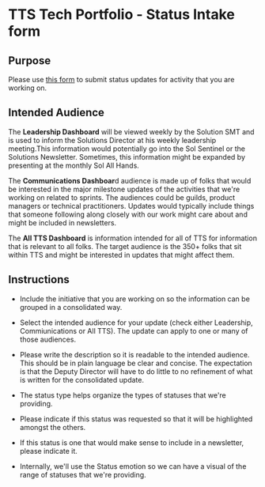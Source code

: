 # TTS Tech Portfolio - Status Intake form
## Purpose 

Please use [this form](https://app.smartsheet.com/b/form/6301909aaa764ce69fc9b7c5ff5fcbfd) to submit status updates for activity that you are working on.

## Intended Audience


The **Leadership Dashboard** will be viewed weekly by the Solution SMT and is used to inform the Solutions Director at his weekly leadership meeting.This information would potentially go into the Sol Sentinel or the Solutions Newsletter. Sometimes, this information might be expanded by presenting at the monthly Sol All Hands.

The **Communications Dashboar**d audience is made up of folks that would be interested in the major milestone updates of the activities that we're working on related to sprints. The audiences could be guilds, product managers or technical practitioners. Updates would typically include things that someone following along closely with our work might care about and might be included in newsletters.

The **All TTS Dashboard** is information intended for all of TTS for information that is relevant to all folks. The target audience is the 350+ folks that sit within TTS and might be interested in updates that might affect them.

## Instructions
- Include the initiative that you are working on so the information can be grouped in a consolidated way.

- Select the intended audience for your update (check either Leadership, Commiunications or All TTS). The update can apply to one or many of those audiences.

- Please write the description so it is readable to the intended audience. This should be in plain language be clear and concise. The expectation is that the Deputy Director will have to do little to no refinement of what is written for the consolidated update.

- The status type helps organize the types of statuses that we're providing.

- Please indicate if this status was requested so that it will be highlighted amongst the others.

- If this status is one that would make sense to include in a newsletter, please indicate it.

- Internally, we'll use the Status emotion so we can have a visual of the range of statuses that we're providing.
